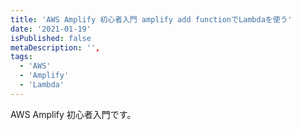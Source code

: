 ```yaml
---
title: 'AWS Amplify 初心者入門 amplify add functionでLambdaを使う'
date: '2021-01-19'
isPublished: false
metaDescription: '',
tags:
  - 'AWS'
  - 'Amplify'
  - 'Lambda'
---
```


AWS Amplify 初心者入門です。
